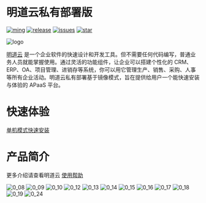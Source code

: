 # 明道云私有部署版

[![ming](https://img.shields.io/badge/I%20%E2%9D%A4%20MY%20TEAM-%E6%98%8E-blue)](https://www.mingdao.com) [![release](https://img.shields.io/github/v/release/mingdaocom/private-deployment.svg)](https://github.com/mingdaocom/private-deployment/releases) [![issues](https://img.shields.io/github/issues/mingdaocom/private-deployment)](https://github.com/mingdaocom/private-deployment/issues) [![star](https://img.shields.io/github/stars/mingdaocom/private-deployment)](https://github.com/mingdaocom/private-deployment/stargazers)

![logo](https://user-images.githubusercontent.com/7261408/75663121-4715de80-5cab-11ea-9965-723c6121d7c4.png)

[明道云](https://www.mingdao.com) 是一个企业软件的快速设计和开发工具。但不需要任何代码编写，普通业务人员就能掌握使用。通过灵活的功能组件，让企业可以搭建个性化的 CRM、ERP、OA、项目管理、进销存等系统，你可以用它管理生产、销售、采购、人事等所有企业活动。明道云私有部署基于镜像模式，旨在提供给用户一个能快速安装与体验的 APaaS 平台。

# 快速体验

[单机模式快速安装](https://github.com/mingdaocom/private-deployment/wiki/%E5%8D%95%E6%9C%BA%E6%A8%A1%E5%BC%8F%E5%BF%AB%E9%80%9F%E5%AE%89%E8%A3%85)

# 产品简介

更多介绍请查看明道云 [使用帮助](http://support.mingdao.com/)

![0_08](https://user-images.githubusercontent.com/7261408/75869961-4a44d200-5e45-11ea-8360-12d5501063f7.jpg)
![0_09](https://user-images.githubusercontent.com/7261408/75869968-4b75ff00-5e45-11ea-98f7-e9324f02540a.jpg)
![0_10](https://user-images.githubusercontent.com/7261408/75869978-4e70ef80-5e45-11ea-9e4d-98fd94254eb8.jpg)
![0_12](https://user-images.githubusercontent.com/7261408/75869992-529d0d00-5e45-11ea-9934-ccef827b212a.jpg)
![0_13](https://user-images.githubusercontent.com/7261408/75869997-5466d080-5e45-11ea-9bed-a08a75404551.jpg)
![0_14](https://user-images.githubusercontent.com/7261408/75870001-5597fd80-5e45-11ea-8d94-5e07f5443528.jpg)
![0_15](https://user-images.githubusercontent.com/7261408/75870006-5761c100-5e45-11ea-8646-fcf2f75465ed.jpg)
![0_16](https://user-images.githubusercontent.com/7261408/75870013-592b8480-5e45-11ea-8a68-2ed87e5ddcc6.jpg)
![0_17](https://user-images.githubusercontent.com/7261408/75870019-5af54800-5e45-11ea-9971-9e7f03613d54.jpg)
![0_18](https://user-images.githubusercontent.com/7261408/75870024-5d57a200-5e45-11ea-8a5d-67b266c21b6e.jpg)
![0_19](https://user-images.githubusercontent.com/7261408/75870026-5f216580-5e45-11ea-8056-2d9b761b3e39.jpg)
![0_24](https://user-images.githubusercontent.com/7261408/75870053-6779a080-5e45-11ea-9a88-b14ad8af70e3.jpg)



